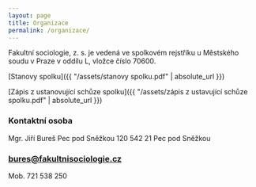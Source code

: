 ```yaml
---
layout: page
title: Organizace
permalink: /organizace/
---
```


Fakultní sociologie, z. s. je vedená ve spolkovém rejstříku u Městského soudu v Praze v oddílu L, vložce číslo 70600.

[Stanovy spolku]({{ "/assets/stanovy spolku.pdf" | absolute_url }})

[Zápis z ustanovující schůze spolku]({{ "/assets/zápis z ustavující schůze spolku.pdf" | absolute_url }})

### Kontaktní osoba

Mgr. Jiří Bureš
Pec pod Sněžkou 120
542 21 Pec pod Sněžkou
### bures@fakultnisociologie.cz

Mob. 721 538 250


